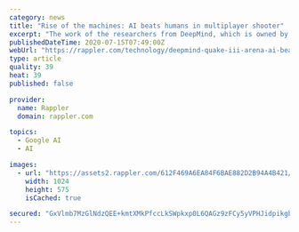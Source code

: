```yaml
---
category: news
title: "Rise of the machines: AI beats humans in multiplayer shooter"
excerpt: "The work of the researchers from DeepMind, which is owned by Google's parent company Alphabet, was described in a paper published in Science on Thursday, May 30 and marks the first time the feat ..."
publishedDateTime: 2020-07-15T07:49:00Z
webUrl: "https://rappler.com/technology/deepmind-quake-iii-arena-ai-beats-humans"
type: article
quality: 39
heat: 39
published: false

provider:
  name: Rappler
  domain: rappler.com

topics:
  - Google AI
  - AI

images:
  - url: "https://assets2.rappler.com/612F469A6EA84F6BAE882D2B94A4B421/img/2489CB5DA4BB4167B8E5CF2D7B862CA3/deepmind-shooter.jpg"
    width: 1024
    height: 575
    isCached: true

secured: "GxVlmb7MzGlNdzQEE+kmtXMkPfccLkSWpkxp0L6QAGz9zFCy5yVPHJidpikgbF79KQF/IfMiw/EUyDrvAgDtINppCiC+Zbt8kGYYkp6M8LXWipZTwP29S7c+p4Iy0pHLZ9CIuP6OFgs1xkRWJr7wSo8rQ01WN+LC+ACzqPuZ0khbcdYzwDFcRFKbsYBNmglYhNRBPGhBCuv9kSK7WosW9KSL3W30v01z864ukGUCL+Hj49pbMSaV93YoqPbsHSpX6qm3RA9ZCwQe+Y7foFLJjVdnSYdWdGIhgf5uZvSID7Gqmj7ogVL9oB7tqMK9VQowezMSf4iK8O8b92mcMBdyaA==;eqeLvsONuZoMs5/s05qw2g=="
---
```


